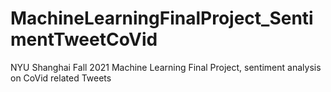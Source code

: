 # MachineLearningFinalProject_SentimentTweetCoVid
NYU Shanghai Fall 2021 Machine Learning Final Project, sentiment analysis on CoVid related Tweets
